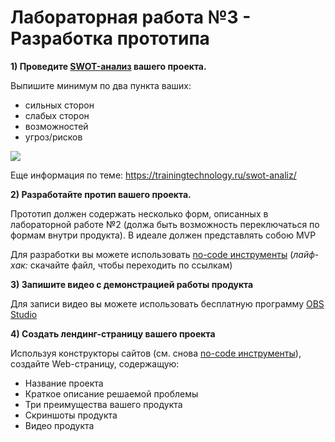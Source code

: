 Лабораторная работа №3 - Разработка прототипа
=======================================================
 **1) Проведите [SWOT-анализ](https://ru.wikipedia.org/wiki/SWOT-%D0%B0%D0%BD%D0%B0%D0%BB%D0%B8%D0%B7) вашего проекта.**
 
  Выпишите минимум по два пункта ваших:
  - сильных сторон
  - слабых сторон
  - возможностей
  - угроз/рисков

  ![](https://trainingtechnology.ru/wp-content/uploads/2018/11/swot-slide-5.jpg)

  Еще информация по теме: https://trainingtechnology.ru/swot-analiz/
 
**2) Разработайте протип вашего проекта.**

 Прототип должен содержать несколько форм, описанных в лабораторной работе №2 (должа быть возможность переключаться по формам внутри продукта). В идеале должен представлять собою MVP

 Для разработки вы можете использовать [no-code инструменты](media/No-code%20map.pdf) (*лайф-хак:* скачайте файл, чтобы переходить по ссылкам)

**3) Запишите видео с демонстрацией работы продукта**

 Для записи видео вы можете использовать бесплатную программу [OBS Studio](https://obsproject.com/ru)
       
**4) Создать лендинг-страницу вашего проекта**

Используя конструкторы сайтов (см. снова [no-code инструменты](media/No-code%20map.pdf)), создайте Web-страницу, содержащую:

- Название проекта
- Краткое описание решаемой проблемы
- Три преимущества вашего продукта
- Скриншоты продукта
- Видео продукта
